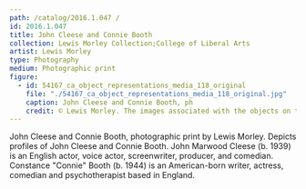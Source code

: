 ```yaml
---
path: /catalog/2016.1.047 /
id: 2016.1.047 
title: John Cleese and Connie Booth
collection: Lewis Morley Collection;College of Liberal Arts
artist: Lewis Morley
type: Photography
medium: Photographic print 
figure:
  - id: 54167_ca_object_representations_media_118_original
    file: "./54167_ca_object_representations_media_118_original.jpg"
    caption: John Cleese and Connie Booth, ph
    credit: © Lewis Morley. The images associated with the objects on this website are protected under United States copyright laws. We are pleased to share these materials as an educational resource for the public for non-commercial, educational and personal use only, or for fair use as defined by law.
---
```

John Cleese and Connie Booth, photographic print by Lewis Morley. Depicts profiles of John Cleese and Connie Booth. John Marwood Cleese (b. 1939) is an English actor, voice actor, screenwriter, producer, and comedian. Constance "Connie" Booth (b. 1944) is an American-born writer, actress, comedian and psychotherapist based in England.
